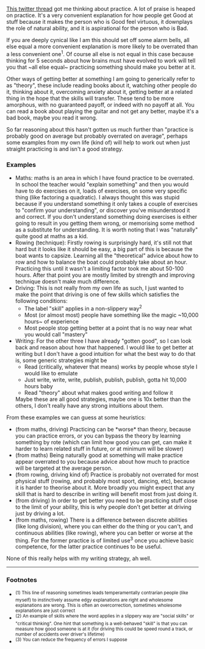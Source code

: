 [This twitter thread](https://twitter.com/reasonisfun/status/1275885898421407745) got me thinking about practice. A lot of praise is heaped on practice. It's a very convenient explanation for how people get Good at stuff because it makes the person who is Good feel virtuous, it downplays the role of natural ability, and it is aspirational for the person who is Bad.

If you are deeply cynical like I am this should set off some alarm bells, all else equal a more convenient explanation is more likely to be overrated than a less convenient one<sup>1</sup>. Of course all else is not equal in this case because thinking for 5 seconds about how brains must have evolved to work will tell you that ~all else equal~ practicing something should make you better at it.

Other ways of getting better at something I am going to generically refer to as "theory", these include reading books about it, watching other people do it, thinking about it, overcoming anxiety about it, getting better at a related thing in the hope that the skills will transfer. These tend to be more amorphous, with no guaranteed payoff, or indeed with no payoff at all. You can read a book about playing the guitar and not get any better, maybe it's a bad book, maybe you read it wrong.

So far reasoning about this hasn't gotten us much further than "practice is probably good on average but probably overrated on average", perhaps some examples from my own life (kind of) will help to work out when just straight practicing is and isn't a good strategy.

### Examples
<ul>
    <li>
        Maths: maths is an area in which I have found practice to be overrated. In school the teacher would "explain something" and then you would have to do exercises on it, loads of exercises, on some very specific thing (like factoring a quadratic). I always thought this was stupid because if you understand something it only takes a couple of exercises to "confirm your understanding", or discover you've misunderstood it and correct. If you don't understand something doing exercises is either going to result in you getting them wrong, or memorising some method as a substitute for understanding. It is worth noting that I was "naturally" quite good at maths as a kid.
    </li>
    <li>
        Rowing (technique): Firstly rowing is surprisingly hard, it's still not that hard but it looks like it should be easy, a big part of this is because the boat wants to capsize. Learning all the "theoretical" advice about how to row and how to balance the boat could probably take about an hour. Practicing this until it wasn't a limiting factor took me about 50-100 hours. After that point you are mostly limited by strength and improving technique doesn't make much difference.
    </li>
    <li>
        Driving: This is not really from my own life as such, I just wanted to make the point that driving is one of few skills which satisfies the following conditions:
        <ul>
            <li>
                The label "skill" applies in a non-slippery way<sup>2</sup>
            </li>
            <li>
                Most (or almost most) people have something like the magic ~10,000 hours~ of experience
            </li>
            <li>
                Most people stop getting better at a point that is no way near what you would call "mastery"
            </li>
        </ul>
    </li>
    <li>
        Writing: For the other three I have already "gotten good", so I can look back and reason about how that happened. I would like to get better at writing but I don't have a good intuition for what the best way to do that is, some generic strategies might be
        <ul>
            <li>
                Read (critically, whatever that means) works by people whose style I would like to emulate
            </li>
            <li>
                Just write, write, write, publish, publish, publish, gotta hit 10,000 hours baby
            </li>
            <li>
                Read "theory" about what makes good writing and follow it
            </li>
        </ul>
        Maybe these are all good strategies, maybe one is 10x better than the others, I don't really have any strong intuitions about them.
    </li>
</ul>

From these examples we can guess at some heuristics:
<ul>
    <li>
        (from maths, driving) Practicing can be *worse* than theory, because you can practice errors, or you can bypass the theory by learning something by rote (which can limit how good you can get, can make it harder to learn related stuff in future, or at minimum will be slower)
    </li>
    <li>
        (from maths) Being naturally good at something will make practice appear overrated to you because advice about how much to practice will be targeted at the average person.
    </li>
    <li>
        (from rowing, driving kind of) Practice is probably not overrated for most physical stuff (rowing, and probably most sport, dancing, etc), because it is harder to theorise about it. More broadly you might expect that any skill that is hard to describe in writing will benefit most from just doing it.
    </li>
    <li>
        (from driving) In order to get better you need to be practicing stuff close to the limit of your ability, this is why people don't get better at driving just by driving a lot.
    </li>
    <li>
        (from maths, rowing) There is a difference between discrete abilities (like long division), where you can either do the thing or you can't, and continuous abilities (like rowing), where you can better or worse at the thing. For the former practice is of limited use<sup>3</sup> once you achieve basic competence, for the latter practice continues to be useful.
    </li>
</ul>
None of this really helps with my writing strategy, ah well.

---

### Footnotes
- <sup>(1) This line of reasoning sometimes leads temperamentally contrarian people (like myself) to instinctively assume edgy explanations are right and wholesome explanations are wrong. This is often an overcorrection, sometimes wholesome explanations are just correct</sup>
- <sup>(2) An example of skills where the word applies in a slippery way are "social skills" or "critical thinking". One hint that something is a well-behaved "skill" is that you can measure how good someone is at it (for driving this could be speed round a track, or number of accidents over driver's lifetime)</sup>
- <sup>(3) You can reduce the frequency of errors I suppose</sup>




